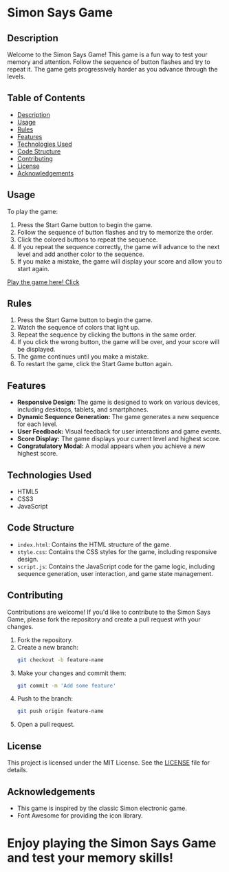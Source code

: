 # Simon Says Game

## Description 
Welcome to the Simon Says Game! This game is a fun way to test your memory and attention. Follow the sequence of button flashes and try to repeat it. The game gets progressively harder as you advance through the levels.


## Table of Contents
- [Description](#description)
- [Usage](#usage)
- [Rules](#rules)
- [Features](#features)
- [Technologies Used](#technologies-used)
- [Code Structure](#code-structure)
- [Contributing](#contributing)
- [License](#license)
- [Acknowledgements](#acknowledgements)


## Usage
To play the game:

1. Press the Start Game button to begin the game.
2. Follow the sequence of button flashes and try to memorize the order.
3. Click the colored buttons to repeat the sequence.
4. If you repeat the sequence correctly, the game will advance to the next level and add another color to the sequence.
5. If you make a mistake, the game will display your score and allow you to start again.

[Play the game here! Click](https://simon-game25.netlify.app/)


## Rules
1. Press the Start Game button to begin the game.
2. Watch the sequence of colors that light up.
3. Repeat the sequence by clicking the buttons in the same order.
4. If you click the wrong button, the game will be over, and your score will be displayed.
5. The game continues until you make a mistake.
6. To restart the game, click the Start Game button again.


## Features
- **Responsive Design:** The game is designed to work on various devices, including desktops, tablets, and smartphones.
- **Dynamic Sequence Generation:** The game generates a new sequence for each level.
- **User Feedback:** Visual feedback for user interactions and game events.
- **Score Display:** The game displays your current level and highest score.
- **Congratulatory Modal:** A modal appears when you achieve a new highest score.


## Technologies Used
- HTML5
- CSS3
- JavaScript


## Code Structure
- `index.html`: Contains the HTML structure of the game.
- `style.css`: Contains the CSS styles for the game, including responsive design.
- `script.js`: Contains the JavaScript code for the game logic, including sequence generation, user interaction, and game state management.


## Contributing
Contributions are welcome! If you'd like to contribute to the Simon Says Game, please fork the repository and create a pull request with your changes.

1. Fork the repository.
2. Create a new branch:
    ```bash
    git checkout -b feature-name
    ```
3. Make your changes and commit them:
     ```bash
    git commit -m 'Add some feature'
    ```
4. Push to the branch:
     ```bash
    git push origin feature-name
    ```
5. Open a pull request.


## License
This project is licensed under the MIT License. See the [LICENSE](LICENSE.md) file for details.

## Acknowledgements
- This game is inspired by the classic Simon electronic game.
- Font Awesome for providing the icon library.

Enjoy playing the Simon Says Game and test your memory skills!
=======
